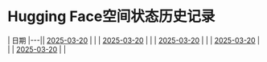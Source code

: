 # Hugging Face空间状态历史记录

| 日期 
|---|| [2025-03-20](https://github.com/OUBIGFA/Spaces-Keeper/commits/83b75ddc6adaddd67f840e40ad83aa74ac8f44cb/docs/index.html) |  |
| [2025-03-20](https://github.com/OUBIGFA/Spaces-Keeper/commits/582b38c76ca66f98e37c36844938c66a5570cdbc/docs/index.html) |  |
| [2025-03-20](https://github.com/OUBIGFA/Spaces-Keeper/commits/128e443360d1eb3b77fc1f5db2f30d345214424a/docs/index.html) |  |
| [2025-03-20](https://github.com/OUBIGFA/Spaces-Keeper/commits/bd5ad921568970c71629240bd73a90c69cbdf618/docs/index.html) |  |
| [2025-03-20](https://github.com/OUBIGFA/Spaces-Keeper/commits/931f30515575e6f63a4f63f4b2dbffd3d989a6c9/docs/index.html) |  |
